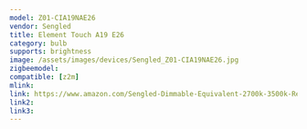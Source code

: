 ```yaml
---
model: Z01-CIA19NAE26
vendor: Sengled
title: Element Touch A19 E26
category: bulb
supports: brightness
image: /assets/images/devices/Sengled_Z01-CIA19NAE26.jpg
zigbeemodel: 
compatible: [z2m]
mlink: 
link: https://www.amazon.com/Sengled-Dimmable-Equivalent-2700k-3500k-Required/dp/B017VX4806
link2: 
link3: 
---
```

